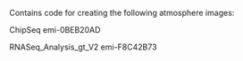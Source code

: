 Contains code for creating the following atmosphere images:

ChipSeq
emi-0BEB20AD

RNASeq_Analysis_gt_V2
emi-F8C42B73



